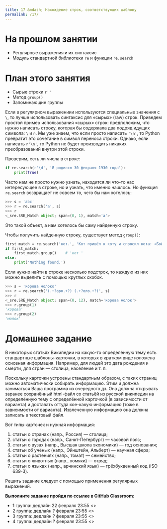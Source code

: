 ```yaml
---
title: 17 &mdash; Нахождение строк, соответствующих шаблону
permalink: /17/
---
```


# На прошлом занятии
* Регулярные выражения и их синтаксис
* Модуль стандартной библиотеки `re` и функции `re.search`

# План этого занятия
* Сырые строки `r''`
* Метод `group()`
* Запоминающие группы

Если в регулярном выражениии используются специальные значения с `\`, то лучше использовать синтаксис для «сырых» (raw) строк. Приведем простой пример использования «сырых» строк: предположим, что нужно написать строку, которая бы содержала два подряд идущих символа: `\` и `n`. Мы уже знаем, что если просто написать `'\n'`, то Python превратит это сочетание в символ переноса строки. Однако, если написать `r'\n'`, то Python не будет производить никаких преобразований внутри этой строки.

Проверим, есть ли числа в строке:

```python
if re.search(r'\d', 'Я родился 30 февраля 1930 года'):
    print(True)
```

Часто нам не просто нужно узнать, находится ли что-то нас интересующее в строке, но и узнать, что именно нашлось. Но функция `re.search` возвращает не совсем то, чего бы нам хотелось:

```python
>>> s = 'abc'
>>> r = re.search('a', s)
>>> r
<_sre.SRE_Match object; span=(0, 1), match='a'>
```

Это такой объект, а нам хотелось бы саму найденную строку.

Чтобы получить найденную строку, существует метод `group()`:

```python
first_match = re.search('кот.', 'Кот пришёл к коту и спросил кота: «Бойкот, котелок или скотч?»')
if first_match:
    first_match.group()    # 'кот '
else:
    print('Nothing found.')
```

Если нужно найти в строке несколько подстрок, то каждую из них можно выделить с помощью круглых скобок.

```python
>>> s = 'корова молоко'
>>> r = re.search('(.+?оро.+?) (.+?оло.+?)', s)
>>> r
<_sre.SRE_Match object; span=(0, 12), match='корова молок'>
>>> r.group(1)
'корова'
>>> r.group(2)
'молок'
```

# Домашнее задание

В некоторых статьях Википедии на какую-то определённую тему есть стандартные шаблоны-карточки, в которых в кратком виде изложена основная информация. Например, для людей это дата рождения и смерти, для стран — столица, население и т. п. 

Поскольку карточки устроены стандартным образом, с таких страниц можно автоматически собирать информацию. Этим и должна заниматься Ваша программа из очередного дз. Она должна открывать заранее сохранённый html-файл со статьёй из русской википедии на определённую тему с определённой карточкой (в зависимости от варианта) и доставать оттуда кое-какую информацию (тоже в зависимости от варианта). Извлеченную информацию она должна записать в текстовый файл.

Вот типы карточек и нужная информация:

1. статьи о странах (напр., Россия) — столица;
2. статьи о городах (напр., Санкт-Петербург) — часовой пояс;
3. статьи о вузах (напр., Высшая школа экономики) — год основания;
4. статьи об учёных (напр., Эйнштейн, Альберт) — научная сфера;
5. статьи о растениях (напр., томат) — семейство;
6. статьи о животных (напр., хомяки) — отряд;
7. статьи о языках (напр., арчинский язык) — трёхбуквенный код (ISO 639-3).


Решить задание следует с помощью применения регулярных выражений.


**Выполните задание пройдя по ссылке в GitHub Classroom:**

- 1 группа: дедлайн 22 февраля 23:55 <>
- 2 группа: дедлайн ? февраля 23:55 <>
- 3 группа: дедлайн ? февраля 23:55 <>
- 4 группа: дедлайн ? февраля 23:55 <>
